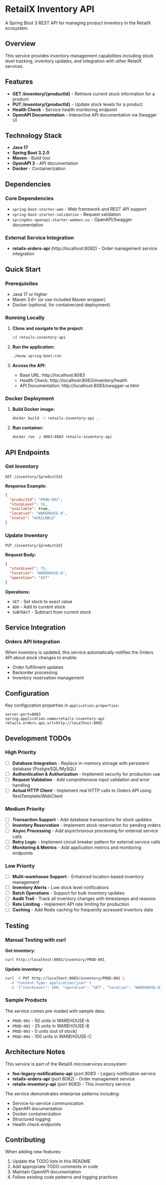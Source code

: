 # RetailX Inventory API

A Spring Boot 3 REST API for managing product inventory in the RetailX ecosystem.

## Overview

This service provides inventory management capabilities including stock level tracking, inventory updates, and integration with other RetailX services.

## Features

- **GET /inventory/{productId}** - Retrieve current stock information for a product
- **PUT /inventory/{productId}** - Update stock levels for a product
- **Health Check** - Service health monitoring endpoint
- **OpenAPI Documentation** - Interactive API documentation via Swagger UI

## Technology Stack

- **Java 17**
- **Spring Boot 3.2.0**
- **Maven** - Build tool
- **OpenAPI 3** - API documentation
- **Docker** - Containerization

## Dependencies

### Core Dependencies
- `spring-boot-starter-web` - Web framework and REST API support
- `spring-boot-starter-validation` - Request validation
- `springdoc-openapi-starter-webmvc-ui` - OpenAPI/Swagger documentation

### External Service Integration
- **retailx-orders-api** (http://localhost:8082) - Order management service integration

## Quick Start

### Prerequisites
- Java 17 or higher
- Maven 3.6+ (or use included Maven wrapper)
- Docker (optional, for containerized deployment)

### Running Locally

1. **Clone and navigate to the project:**
   ```bash
   cd retailx-inventory-api
   ```

2. **Run the application:**
   ```bash
   ./mvnw spring-boot:run
   ```

3. **Access the API:**
   - Base URL: http://localhost:8083
   - Health Check: http://localhost:8083/inventory/health
   - API Documentation: http://localhost:8083/swagger-ui.html

### Docker Deployment

1. **Build Docker image:**
   ```bash
   docker build -t retailx-inventory-api .
   ```

2. **Run container:**
   ```bash
   docker run -p 8083:8083 retailx-inventory-api
   ```

## API Endpoints

### Get Inventory
```http
GET /inventory/{productId}
```

**Response Example:**
```json
{
  "productId": "PROD-001",
  "stockLevel": 50,
  "available": true,
  "location": "WAREHOUSE-A",
  "status": "AVAILABLE"
}
```

### Update Inventory
```http
PUT /inventory/{productId}
```

**Request Body:**
```json
{
  "stockLevel": 75,
  "location": "WAREHOUSE-A",
  "operation": "SET"
}
```

**Operations:**
- `SET` - Set stock to exact value
- `ADD` - Add to current stock
- `SUBTRACT` - Subtract from current stock

## Service Integration

### Orders API Integration
When inventory is updated, this service automatically notifies the Orders API about stock changes to enable:
- Order fulfillment updates
- Backorder processing
- Inventory reservation management

## Configuration

Key configuration properties in `application.properties`:

```properties
server.port=8083
spring.application.name=retailx-inventory-api
retailx.orders.api.url=http://localhost:8082
```

## Development TODOs

### High Priority
- [ ] **Database Integration** - Replace in-memory storage with persistent database (PostgreSQL/MySQL)
- [ ] **Authentication & Authorization** - Implement security for production use
- [ ] **Request Validation** - Add comprehensive input validation and error handling
- [ ] **Actual HTTP Client** - Implement real HTTP calls to Orders API using RestTemplate/WebClient

### Medium Priority
- [ ] **Transaction Support** - Add database transactions for stock updates
- [ ] **Inventory Reservation** - Implement stock reservation for pending orders
- [ ] **Async Processing** - Add asynchronous processing for external service calls
- [ ] **Retry Logic** - Implement circuit breaker pattern for external service calls
- [ ] **Monitoring & Metrics** - Add application metrics and monitoring endpoints

### Low Priority
- [ ] **Multi-warehouse Support** - Enhanced location-based inventory management
- [ ] **Inventory Alerts** - Low stock level notifications
- [ ] **Batch Operations** - Support for bulk inventory updates
- [ ] **Audit Trail** - Track all inventory changes with timestamps and reasons
- [ ] **Rate Limiting** - Implement API rate limiting for production
- [ ] **Caching** - Add Redis caching for frequently accessed inventory data

## Testing

### Manual Testing with curl

**Get inventory:**
```bash
curl http://localhost:8083/inventory/PROD-001
```

**Update inventory:**
```bash
curl -X PUT http://localhost:8083/inventory/PROD-001 \
  -H "Content-Type: application/json" \
  -d '{"stockLevel": 100, "operation": "SET", "location": "WAREHOUSE-A"}'
```

### Sample Products
The service comes pre-loaded with sample data:
- `PROD-001` - 50 units in WAREHOUSE-A
- `PROD-002` - 25 units in WAREHOUSE-B  
- `PROD-003` - 0 units (out of stock)
- `PROD-004` - 100 units in WAREHOUSE-C

## Architecture Notes

This service is part of the RetailX microservices ecosystem:

- **foo-legacy-notifications-api** (port 8081) - Legacy notification service
- **retailx-orders-api** (port 8082) - Order management service  
- **retailx-inventory-api** (port 8083) - This inventory service

The service demonstrates enterprise patterns including:
- Service-to-service communication
- OpenAPI documentation
- Docker containerization
- Structured logging
- Health check endpoints

## Contributing

When adding new features:
1. Update the TODO lists in this README
2. Add appropriate TODO comments in code
3. Maintain OpenAPI documentation
4. Follow existing code patterns and logging practices
